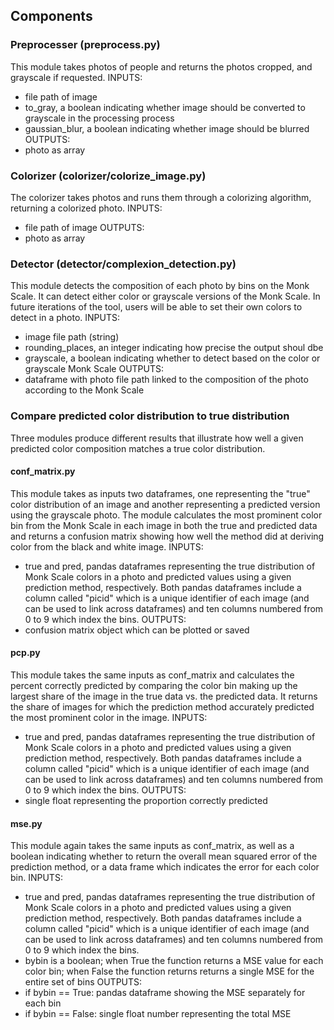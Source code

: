 ## Components

### Preprocesser (preprocess.py)

This module takes photos of people and returns the photos cropped, and grayscale if requested. 
INPUTS: 
* file path of image
* to_gray, a boolean indicating whether image should be converted to grayscale in the processing process
* gaussian_blur, a boolean indicating whether image should be blurred
OUTPUTS:
* photo as array

### Colorizer (colorizer/colorize_image.py)

The colorizer takes photos and runs them through a colorizing algorithm, returning a colorized photo. 
INPUTS:
* file path of image
OUTPUTS:
* photo as array

### Detector (detector/complexion_detection.py)

This module detects the composition of each photo by bins on the Monk Scale. It can detect either color or grayscale versions of the Monk Scale. In future iterations of the tool, users will be able to set their own colors to detect in a photo. 
INPUTS:
* image file path (string)
* rounding_places, an integer indicating how precise the output shoul dbe
* grayscale, a boolean indicating whether to detect based on the color or grayscale Monk Scale
OUTPUTS:
* dataframe with photo file path linked to the composition of the photo according to the Monk Scale 

### Compare predicted color distribution to true distribution

Three modules produce different results that illustrate how well a given predicted color composition matches a true color distribution. 

#### conf_matrix.py

This module takes as inputs two dataframes, one representing the "true" color distribution of an image and another representing a predicted version using the grayscale photo. The module calculates the most prominent color bin from the Monk Scale in each image in both the true and predicted data and returns a confusion matrix showing how well the method did at deriving color from the black and white image.
INPUTS: 
* true and pred, pandas dataframes representing the true distribution of Monk Scale colors in a photo and predicted values using a given prediction method, respectively. Both pandas dataframes include a column called "picid" which is a unique identifier of each image (and can be used to link across dataframes) and ten columns numbered from 0 to 9 which index the bins. 
OUTPUTS:
* confusion matrix object which can be plotted or saved

#### pcp.py

This module takes the same inputs as conf_matrix and calculates the percent correctly predicted by comparing the color bin making up the largest share of the image in the true data vs. the predicted data. It returns the share of images for which the prediction method accurately predicted the most prominent color in the image.
INPUTS:
* true and pred, pandas dataframes representing the true distribution of Monk Scale colors in a photo and predicted values using a given prediction method, respectively. Both pandas dataframes include a column called "picid" which is a unique identifier of each image (and can be used to link across dataframes) and ten columns numbered from 0 to 9 which index the bins. 
OUTPUTS:
* single float representing the proportion correctly predicted

#### mse.py

This module again takes the same inputs as conf_matrix, as well as a boolean indicating whether to return the overall mean squared error of the prediction method, or a data frame which indicates the error for each color bin. 
INPUTS: 
* true and pred, pandas dataframes representing the true distribution of Monk Scale colors in a photo and predicted values using a given prediction method, respectively. Both pandas dataframes include a column called "picid" which is a unique identifier of each image (and can be used to link across dataframes) and ten columns numbered from 0 to 9 which index the bins. 
* bybin is a boolean; when True the function returns a MSE value for each color bin; when False the function returns returns a single MSE for the entire set of bins 
OUTPUTS: 
* if bybin == True: pandas dataframe showing the MSE separately for each bin 
* if bybin == False: single float number representing the total MSE
